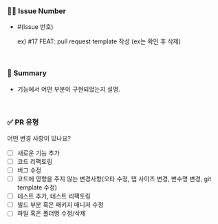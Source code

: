 ### ⛓️‍💥 Issue Number
- #(issue 번호)

  ex) #17 FEAT: pull request template 작성
  (ex는 확인 후 삭제)

  <br/>
### 🔎 Summary

- 기능에서 어떤 부분이 구현되었는지 설명.

  <br/>
### ✅ PR 유형
어떤 변경 사항이 있나요?

- [ ] 새로운 기능 추가
- [ ] 코드 리팩토링
- [ ] 버그 수정
- [ ] 코드에 영향을 주지 않는 변경사항(오타 수정, 탭 사이즈 변경, 변수명 변경, git template 수정)
- [ ] 테스트 추가, 테스트 리팩토링
- [ ] 빌드 부분 혹은 패키지 매니저 수정
- [ ] 파일 혹은 폴더명 수정/삭제
